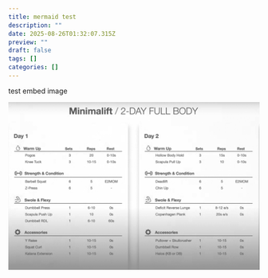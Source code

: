```yaml
---
title: mermaid test
description: ""
date: 2025-08-26T01:32:07.315Z
preview: ""
draft: false
tags: []
categories: []
---
```


test embed image

![alt text](./image.png)
